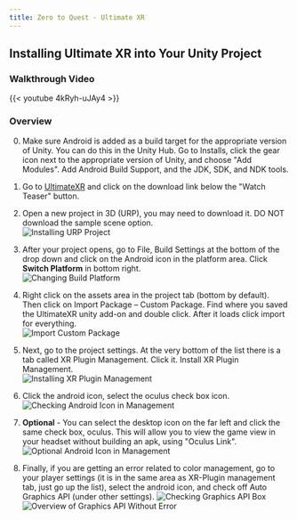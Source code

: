 ```yaml
---
title: Zero to Quest - Ultimate XR
---
```


 ## Installing Ultimate XR into Your Unity Project

### Walkthrough Video

{{< youtube 4kRyh-uJAy4 >}}

### Overview

 0. Make sure Android is added as a build target for the appropriate version of Unity. You can do this in the Unity Hub. Go to Installs, click the gear icon next to the appropriate version of Unity, and choose "Add Modules". Add Android Build Support, and the JDK, SDK, and NDK tools.

 1. Go to [UltimateXR](https://www.ultimatexr.io/) and click on the download link below the "Watch Teaser" button.  

 2. Open a new project in 3D (URP), you may need to download it. DO NOT download the sample scene option.  
 ![Installing URP Project](/images/unity/virtual-reality/installing-urp-project.png)

 3. After your project opens, go to File, Build Settings at the bottom of the drop down and click on the Android icon in the platform area. Click **Switch Platform** in bottom right.  
 ![Changing Build Platform](/images/unity/virtual-reality/change-build-settings-to-android.png)

 4. Right click on the assets area in the project tab (bottom by default). Then click on Import Package – Custom Package. Find where you saved the UltimateXR unity add-on and double click. After it loads click import for everything.  
 ![Import Custom Package](/images/unity/virtual-reality/import-custom-package.png)

 5. Next, go to the project settings. At the very bottom of the list there is a tab called XR Plugin Management. Click it. Install XR Plugin Management.  
 ![Installing XR Plugin Management](/images/unity/virtual-reality/installing-xr-plugin-management.png)

 6. Click the android icon, select the oculus check box icon.  
 ![Checking Android Icon in Management](/images/unity/virtual-reality/oculus-checkbox-manage.png)

 7. **Optional** - You can select the desktop icon on the far left and click the same check box, oculus. This will allow you to view the game view in your headset without building an apk, using "Oculus Link".  
 ![Optional Android Icon in Management](/images/unity/virtual-reality/optional-oculus-checkbox-manage.png)

 8.	Finally, if you are getting an error related to color management, go to your player settings (it is in the same area as XR-Plugin management tab, just go up the list), select the android icon, and check off Auto Graphics API (under other settings).
 ![Checking Graphics API Box](/images/unity/virtual-reality/checking-auto-graphics-api.png)
![Overview of Graphics API Without Error](/images/unity/virtual-reality/auto-graphics-api-overview.png)
